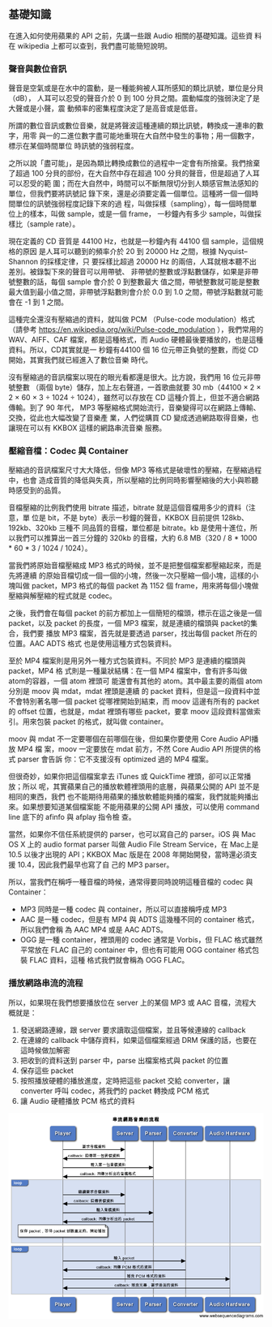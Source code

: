 基礎知識
--------

在進入如何使用蘋果的 API 之前，先講一些跟 Audio 相關的基礎知識。這些資
料在 wikipedia 上都可以查到，我們盡可能簡短說明。

### 聲音與數位音訊

聲音是空氣或是在水中的震動，是一種能夠被人耳所感知的類比訊號，單位是分貝（dB），
人耳可以忍受的聲音介於 0 到 100 分貝之間。震動幅度的強弱決定了是大聲或是小聲，震
動頻率的密集程度決定了是高音或是低音。

所謂的數位音訊或數位音樂，就是將聲波這種連續的類比訊號，轉換成一連串的數字，用零
與一的二進位數字盡可能地重現在大自然中發生的事物；用一個數字，標示在某個時間單位
時訊號的強弱程度。

之所以說「盡可能」，是因為類比轉換成數位的過程中一定會有所捨棄。我們捨棄了超過
100 分貝的部份，在大自然中存在超過 100 分貝的聲音，但是超過了人耳可以忍受的範
圍；而在大自然中，時間可以不斷無限切分到人類感官無法感知的單位，但我們要將訊號記
錄下來，還是必須要定義一個單位。這種將一個一個時間單位的訊號強弱程度記錄下來的過
程，叫做採樣（sampling），每一個時間單位上的樣本，叫做 sample，或是一個 frame，
一秒鐘內有多少 sample，叫做採樣比（sample rate）。

現在定義的 CD 音質是 44100 Hz，也就是一秒鐘內有 44100 個 sample，這個規格的原因
是人耳可以聽到的頻率介於 20 到 20000 Hz 之間，根據 Nyquist–Shannon 的採樣定律，只
要採樣比超過 20000 Hz 的兩倍，人耳就根本聽不出差別。被錄製下來的聲音可以用帶號、
非帶號的整數或浮點數儲存，如果是非帶號整數的話，每個 sample 會介於 0 到整數最大
值之間，帶號整數就可能是整數最大值到最小值之間，非帶號浮點數則會介於 0.0 到 1.0
之間，帶號浮點數就可能會在 -1 到 1 之間。

這種完全還沒有壓縮過的資料，就叫做 PCM （Pulse-code modulation）格式（請參考
https://en.wikipedia.org/wiki/Pulse-code_modulation ），我們常用的WAV、AIFF、CAF
檔案，都是這種格式，而 Audio 硬體最後要播放的，也是這種資料。所以，CD其實就是一
秒鐘有44100 個 16 位元帶正負號的整數，而從 CD 開始，其實我們就已經進入了數位音樂
時代。

沒有壓縮過的音訊檔案以現在的眼光看都還是很大。比方說，我們用 16 位元非帶號整數
（兩個 byte）儲存，加上左右聲道，一首歌曲就要 30 mb（44100 × 2 × 2 × 60 × 3 ÷
1024 ÷ 1024），雖然可以存放在 CD 這種介質上，但並不適合網路傳輸。到了 90 年代，
MP3 等壓縮格式開始流行，音樂變得可以在網路上傳輸、交換，從此也大幅改變了音樂產
業，人們從購買 CD 變成透過網路取得音樂，也讓現在可以有 KKBOX 這樣的網路串流音樂
服務。

### 壓縮音檔：Codec 與 Container

壓縮過的音訊檔案尺寸大大降低，但像 MP3 等格式是破壞性的壓縮，在壓縮過程中，也會
造成音質的降低與失真，所以壓縮的比例同時影響壓縮後的大小與聆聽時感受到的品質。

音檔壓縮的比例我們使用 bitrate 描述，bitrate 就是這個音檔用多少的資料（注意，單
位是 bit，不是 byte）表示一秒鐘的聲音，KKBOX 目前提供 128kb、192kb、320kb 三種不
同品質的音檔，單位都是 bitrate。kb 是使用十進位，所以我們可以推算出一首三分鐘的
320kb 的音檔，大約 6.8 MB（320 / 8 * 1000 * 60 * 3 / 1024 / 1024）。

當我們將原始音檔壓縮成 MP3 格式的時候，並不是把整個檔案都壓縮起來，而是先將連續
的原始音檔切成一個一個的小塊，然後一次只壓縮一個小塊，這樣的小塊叫做 packet，MP3
格式的每個 packet 為 1152 個 frame，用來將每個小塊做壓縮與解壓縮的程式就是
codec。

之後，我們會在每個 packet 的前方都加上一個簡短的檔頭，標示在這之後是一個
packet，以及 packet 的長度，一個 MP3 檔案，就是連續的檔頭與 packet的集合，我們要
播放 MP3 檔案，首先就是要透過 parser，找出每個 packet 所在的位置。AAC ADTS 格式
也是使用這種方式包裝資料。

至於 MP4 檔案則是用另外一種方式包裝資料。不同於 MP3 是連續的檔頭與packet，MP4 格
式則是一種巢狀結構：在一個 MP4 檔案中，會有許多叫做 atom的容器，一個 atom 裡頭可
能還會有其他的 atom。其中最主要的兩個 atom 分別是 moov 與 mdat，mdat 裡頭是連續
的 packet 資料，但是這一段資料中並不會特別著名哪一個 packet 從哪裡開始到結束，而
moov 這邊有所有的 packet的 offset 位置，也就是，mdat 裡頭有哪些 packet，要拿
moov 這段資料當做索引。用來包裝 packet 的格式，就叫做 container。

moov 與 mdat 不一定要哪個在前哪個在後，但如果你要使用 Core Audio API播放 MP4 檔
案，moov 一定要放在 mdat 前方，不然 Core Audio API 所提供的格式 parser 會告訴
你：它不支援沒有 optimized 過的 MP4 檔案。

但很奇妙，如果你把這個檔案拿去 iTunes 或 QuickTime 裡頭，卻可以正常播放；所以
呢，其實蘋果自己的播放軟體裡頭用的底層，與蘋果公開的 API 並不是相同的東西，我們
也不能期待用蘋果的播放軟體能夠播的檔案，我們就能夠播出來。如果想要知道某個檔案能
不能用蘋果的公開 API 播放，可以使用 command line 底下的 afinfo 與 afplay 指令檢
查。

當然，如果你不信任系統提供的 parser，也可以寫自己的 parser。iOS 與 Mac OS X 上的
audio format parser 叫做 Audio File Stream Service，在 Mac上是 10.5 以後才出現的
API；KKBOX Mac 版是在 2008 年開始開發，當時還必須支援 10.4，因此我們最早也寫了自
己的 MP3 parser。

所以，當我們在稱呼一種音檔的時候，通常得要同時說明這種音檔的 codec 與 Container：

* MP3 同時是一種 codec 與 container，所以可以直接稱呼成 MP3
* AAC 是一種 codec，但是有 MP4 與 ADTS 這幾種不同的 container 格式，所以我們會稱
  為 AAC MP4 或是 AAC ADTS。
* OGG 是一種 container，裡頭用的 codec 通常是 Vorbis，但 FLAC 格式雖然平常放在
  FLAC 自己的 container 中，但也有可能用 OGG container 格式包裝 FLAC 資料，這種
  格式我們就會稱為 OGG FLAC。

### 播放網路串流的流程

所以，如果現在我們想要播放位在 server 上的某個 MP3 或 AAC 音檔，流程大
概就是：

1. 發送網路連線，跟 server 要求讀取這個檔案，並且等候連線的 callback
2. 在連線的 callback 中儲存資料，如果這個檔案經過 DRM 保護的話，也要在
   這時候做加解密
3. 把收到的資料送到 parser 中，parse 出檔案格式與 packet 的位置
4. 保存這些 packet
5. 按照播放硬體的播放進度，定時把這些 packet 交給 converter，讓
   converter 呼叫 codec，將我們的 packet 轉換成 PCM 格式
6. 讓 Audio 硬體播放 PCM 格式的資料

![流程圖](flow.png)

